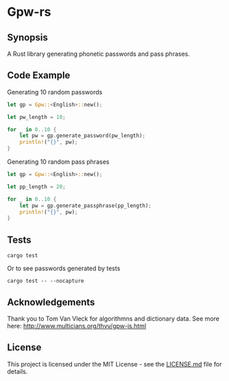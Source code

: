 Gpw-rs
=======

## Synopsis
A Rust library generating phonetic passwords and pass phrases.

## Code Example
Generating 10 random passwords
``` rust
let gp = Gpw::<English>::new();

let pw_length = 10;

for _ in 0..10 {
    let pw = gp.generate_password(pw_length);
    println!("{}", pw);
}
```

Generating 10 random pass phrases
``` rust
let gp = Gpw::<English>::new();

let pp_length = 20;

for _ in 0..10 {
    let pw = gp.generate_passphrase(pp_length);
    println!("{}", pw);
}
```
## Tests

```
cargo test
```
Or to see passwords generated by tests
```
cargo test -- --nocapture
```

## Acknowledgements
Thank you to Tom Van Vleck for algorithmns and dictionary data. See more here: http://www.multicians.org/thvv/gpw-js.html

## License
This project is licensed under the MIT License - see the [LICENSE.md](LICENSE.md) file for details.

